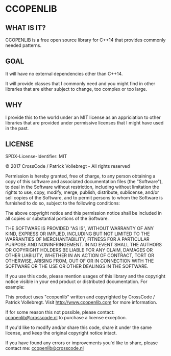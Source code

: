 # CCOPENLIB
## WHAT IS IT?

CCOPENLIB is a free open source library for C++14 that provides commonly needed patterns.

## GOAL

It will have no external dependencies other than C++14. 

It will provide classes that I commonly need and you might find in other libraries that are either subject to change, too complex or too large. 

## WHY

I provide this to the world under an MIT license as an appriciation to other libraries that are provided under permissive licenses that I might have used in the past. 

## LICENSE
SPDX-License-Identifier: MIT	

© 2017 CrossCode / Patrick Vollebregt - All rights reserved
		
Permission is hereby granted, free of charge, to any person obtaining a copy of this software and associated documentation files (the "Software"), to deal in the Software without restriction, including without limitation the rights to use, copy, modify, merge, publish, distribute, sublicense, and/or sell copies of the Software, and to permit persons to whom the Software is furnished to do so, subject to the following conditions:

The above copyright notice and this permission notice shall be included in all copies or substantial portions of the Software.

THE SOFTWARE IS PROVIDED "AS IS", WITHOUT WARRANTY OF ANY KIND, EXPRESS OR IMPLIED, INCLUDING BUT NOT LIMITED TO THE WARRANTIES OF MERCHANTABILITY, FITNESS FOR A PARTICULAR PURPOSE AND NONINFRINGEMENT. IN NO EVENT SHALL THE AUTHORS OR COPYRIGHT HOLDERS BE LIABLE FOR ANY CLAIM, DAMAGES OR OTHER LIABILITY, WHETHER IN AN ACTION OF CONTRACT, TORT OR OTHERWISE, ARISING FROM, OUT OF OR IN CONNECTION WITH THE SOFTWARE OR THE USE OR OTHER DEALINGS IN THE SOFTWARE.

If you use this code, please mention usages of this library and the copyright notice visible in your end product or distributed documentation. For example:

This product uses "ccopenlib" written and copyrighted by CrossCode / Patrick Vollebregt. Visit http://www.ccopenlib.com for more information.
		
If for some reason this not possible, please contact: ccopenlib@crosscode.nl to purchase a license exception.

If you'd like to modify and/or share this code, share it under the same license, and keep the original copyright notice intact.

If you have found any errors or improvements you'd like to share, please contact me: ccopenlib@crosscode.nl

